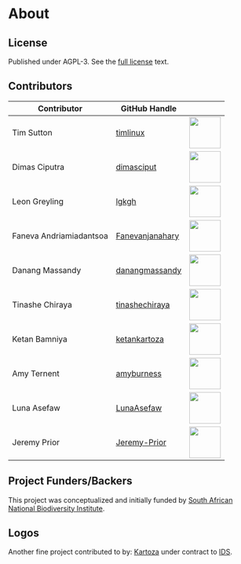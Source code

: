 # About

## License

Published under AGPL-3. See the [full license](license.md) text.

## Contributors

| Contributor | GitHub Handle | |
| ----------- | ------------- |-|
| Tim Sutton | [timlinux](https://github.com/timlinux) | <img src="https://github.com/timlinux.png" alt="" width="64" height="64"> |
| Dimas Ciputra | [dimasciput](https://github.com/dimasciput) | <img src="https://github.com/dimasciput.png" alt="" width="64" height="64"> |
| Leon Greyling | [lgkgh](https://github.com/lgkgh) | <img src="https://github.com/lgkgh.png" alt="" width="64" height="64"> |
| Faneva Andriamiadantsoa | [Fanevanjanahary](https://github.com/Fanevanjanahary)  | <img src="https://github.com/Fanevanjanahary.png" alt="" width="64" height="64"> |
| Danang Massandy | [danangmassandy](https://github.com/danangmassandy) | <img src="https://github.com/danangmassandy.png" alt="" width="64" height="64"> |
| Tinashe Chiraya | [tinashechiraya](https://github.com/tinashechiraya) | <img src="https://github.com/tinashechiraya.png" alt="" width="64" height="64"> |
| Ketan Bamniya | [ketankartoza](https://github.com/ketankartoza) | <img src="https://github.com/ketankartoza.png" alt="" width="64" height="64"> |
| Amy Ternent | [amyburness](https://github.com/amyburness) | <img src="https://github.com/amyburness.png" alt="" width="64" height="64"> |
| Luna Asefaw | [LunaAsefaw](https://github.com/LunaAsefaw) | <img src="https://github.com/LunaAsefaw.png" alt="" width="64" height="64"> |
| Jeremy Prior | [Jeremy-Prior](https://github.com/Jeremy-Prior) | <img src="https://github.com/Jeremy-Prior.png" alt="" width="64" height="64"> |

## Project Funders/Backers

This project was conceptualized and initially funded by [South African National Biodiversity Institute](https://www.sanbi.org/).

## Logos

Another fine project contributed to by: [Kartoza](https://kartoza.com/) under contract to [IDS](https://ids-cc.co.za/).
